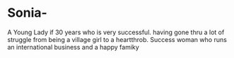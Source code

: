# Sonia-
A Young Lady if 30 years who is very successful. having gone thru a lot of struggle from being a village girl to a heartthrob. Success woman who runs an international business and a happy famiky
